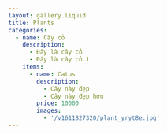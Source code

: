 ```yaml
---
layout: gallery.liquid
title: Plants
categories:
  - name: Cây cỏ
    description:
      - Đây là cây cỏ
      - Đây là cây cỏ 1
    items:
      - name: Catus
        description:
          - Cây này đẹp
          - Cây này đẹp hơn
        price: 10000
        images:
          - '/v1611827320/plant_yryt8e.jpg'
---
```

